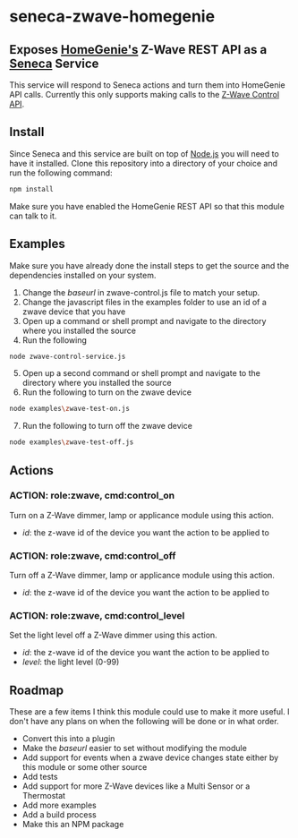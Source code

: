 # seneca-zwave-homegenie
## Exposes [HomeGenie's](http://www.homegenie.it/) Z-Wave REST API as a [Seneca](http://senecajs.org) Service
This service will respond to Seneca actions and turn them into HomeGenie API calls.  Currently this only supports making calls to the 
[Z-Wave Control API](http://genielabs.github.io/HomeGenie/api/mig/mig_api_zwave.html#5). 

## Install
Since Seneca and this service are built on top of [Node.js](https://nodejs.org) you will need to have it installed.
Clone this repository into a directory of your choice and run the following command:
```sh
npm install
```
Make sure you have enabled the HomeGenie REST API so that this module can talk to it.

## Examples
Make sure you have already done the install steps to get the source and the dependencies installed on your system. 

1. Change the _baseurl_ in zwave-control.js file to match your setup.
2. Change the javascript files in the examples folder to use an id of a zwave device that you have
3. Open up a command or shell prompt and navigate to the directory where you installed the source
4. Run the following
```sh
node zwave-control-service.js
```
5. Open up a second command or shell prompt and navigate to the directory where you installed the source
6. Run the following to turn on the zwave device
```sh
node examples\zwave-test-on.js
```
7. Run the following to turn off the zwave device
```sh
node examples\zwave-test-off.js
```
 

## Actions

### ACTION: role:zwave, cmd:control_on
Turn on a Z-Wave dimmer, lamp or applicance module using this action.
* _id_: the z-wave id of the device you want the action to be applied to

### ACTION: role:zwave, cmd:control_off
Turn off a Z-Wave dimmer, lamp or applicance module using this action.
* _id_: the z-wave id of the device you want the action to be applied to

### ACTION: role:zwave, cmd:control_level
Set the light level off a Z-Wave dimmer using this action.
* _id_: the z-wave id of the device you want the action to be applied to
* _level_: the light level (0-99)


## Roadmap
These are a few items I think this module could use to make it more useful.  I don't have any plans on
when the following will be done or in what order.
* Convert this into a plugin
* Make the _baseurl_ easier to set without modifying the module
* Add support for events when a zwave device changes state either by this module or some other source
* Add tests
* Add support for more Z-Wave devices like a Multi Sensor or a Thermostat
* Add more examples
* Add a build process
* Make this an NPM package

